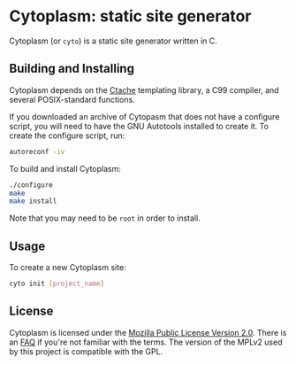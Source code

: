 # Cytoplasm: static site generator

Cytoplasm (or `cyto`) is a static site generator written in C.

## Building and Installing

Cytoplasm depends on the [Ctache](https://github.com/dwjackson/ctache)
templating library, a C99 compiler, and several POSIX-standard functions.

If you downloaded an archive of Cytopasm that does not have a configure script,
you will need to have the GNU Autotools installed to create it. To create the
configure script, run:

```sh
autoreconf -iv
```

To build and install Cytoplasm:

```sh
./configure
make
make install
```

Note that you may need to be `root` in order to install.

## Usage

To create a new Cytoplasm site:

```sh
cyto init [project_name]
```

## License

Cytoplasm is licensed under the
[Mozilla Public License Version 2.0](https://www.mozilla.org/en-US/MPL/2.0/).
There is an [FAQ](https://www.mozilla.org/en-US/MPL/2.0/FAQ/) if you're not
familiar with the terms. The version of the MPLv2 used by this project is
compatible with the GPL.
